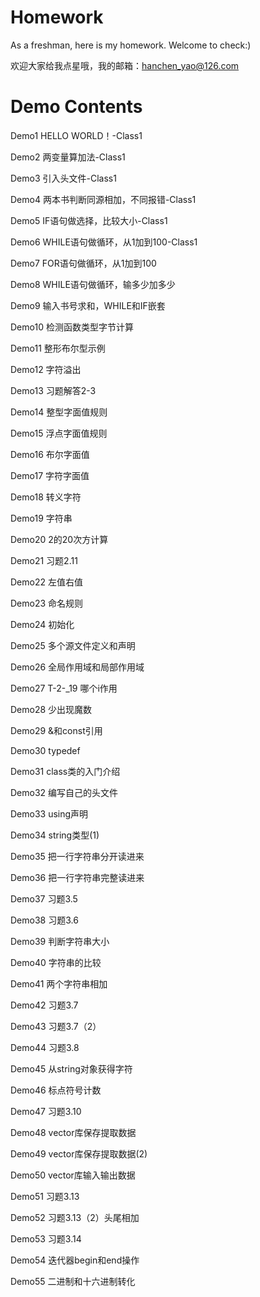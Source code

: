 # Homework
As a freshman, here is my homework. Welcome to check:)<p>
欢迎大家给我点星哦，我的邮箱：hanchen_yao@126.com

# Demo Contents
Demo1 HELLO WORLD！-Class1<p>
Demo2 两变量算加法-Class1<p>
Demo3 引入头文件-Class1<p>
Demo4 两本书判断同源相加，不同报错-Class1<p>
Demo5 IF语句做选择，比较大小-Class1<p>
Demo6 WHILE语句做循环，从1加到100-Class1<p>
Demo7 FOR语句做循环，从1加到100<p>
Demo8 WHILE语句做循环，输多少加多少<p>
Demo9 输入书号求和，WHILE和IF嵌套<p>
Demo10 检测函数类型字节计算<p>
Demo11 整形布尔型示例<p>
Demo12 字符溢出<p>
Demo13 习题解答2-3<p>
Demo14 整型字面值规则<p>
Demo15 浮点字面值规则<p>
Demo16 布尔字面值<p>
Demo17 字符字面值<p>
Demo18 转义字符<p>
Demo19 字符串<p>
Demo20 2的20次方计算<p>
Demo21 习题2.11<p>
Demo22 左值右值<p>
Demo23 命名规则<p>
Demo24 初始化<p>
Demo25 多个源文件定义和声明<p>
Demo26 全局作用域和局部作用域<p>
Demo27 T-2-_19 哪个i作用<p>
Demo28 少出现魔数<p>
Demo29 &和const引用<p>
Demo30 typedef<p>
Demo31 class类的入门介绍<p>
Demo32 编写自己的头文件<p>
Demo33 using声明<p>
Demo34 string类型(1)<p>
Demo35 把一行字符串分开读进来<p>
Demo36 把一行字符串完整读进来<p>
Demo37 习题3.5<p>
Demo38 习题3.6<p>
Demo39 判断字符串大小<p>
Demo40 字符串的比较<p>
Demo41 两个字符串相加<p>
Demo42 习题3.7<p>
Demo43 习题3.7（2）<p>
Demo44 习题3.8<p>
Demo45 从string对象获得字符<p>
Demo46 标点符号计数<p>
Demo47 习题3.10<p>
Demo48 vector库保存提取数据<p>
Demo49 vector库保存提取数据(2)<p>
Demo50 vector库输入输出数据<p>
Demo51 习题3.13<p>
Demo52 习题3.13（2）头尾相加<p>
Demo53 习题3.14<p>
Demo54 迭代器begin和end操作<p>
Demo55 二进制和十六进制转化<p>
